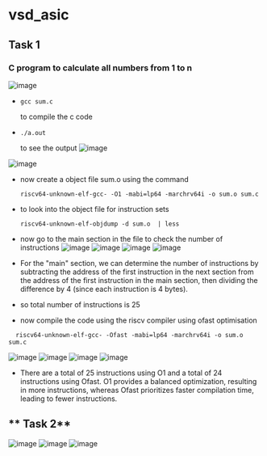 # vsd_asic
## **Task 1**
### **C program to calculate all numbers from 1 to n**
![image](https://github.com/user-attachments/assets/2ee593a4-10f3-4479-8817-a2a3c28b446d)
- ```
  gcc sum.c
  ```
  to compile the c code
- ```
  ./a.out
  ```
  to see the output
![image](https://github.com/user-attachments/assets/6a1313bf-d4a7-4a52-9c63-378629ac78a5)

![image](https://github.com/user-attachments/assets/b5cf698d-1d73-4875-adcf-bdad7a47a07d)
- now create a object file sum.o using the command
  ```
  riscv64-unknown-elf-gcc- -O1 -mabi=lp64 -marchrv64i -o sum.o sum.c
  ```
- to look into the object file for instruction sets
  ```
  riscv64-unknown-elf-objdump -d sum.o  | less
  ```
- now go to the main section in the file to check the number of instructions
![image](https://github.com/user-attachments/assets/bb5ad334-dbb2-4530-9be8-a02246696602)
![image](https://github.com/user-attachments/assets/96d2163e-17c9-42c5-9bde-f792d1db8b32)
![image](https://github.com/user-attachments/assets/e667340b-0811-4693-9f2a-28672a105ce6)
![image](https://github.com/user-attachments/assets/e5fd0933-5b23-43e0-88b8-a49f0f5e4b3d)
- For the "main" section, we can determine the number of instructions by subtracting the address of the first instruction in the next section from the address of the first instruction in the main section, then dividing the difference by 4 (since each instruction is 4 bytes).
- so total number of instructions is 25

- now compile the code using the riscv compiler using ofast optimisation
```
  riscv64-unknown-elf-gcc- -Ofast -mabi=lp64 -marchrv64i -o sum.o sum.c
```
   ![image](https://github.com/user-attachments/assets/8609ecff-5519-4fe6-a3ca-3da391c0269e)
   ![image](https://github.com/user-attachments/assets/f56ae57e-72ac-4980-90fe-fb7495f6940e)
  ![image](https://github.com/user-attachments/assets/9f128639-0657-43f8-9cbb-98343eafdb73)
  ![image](https://github.com/user-attachments/assets/a26b5713-3780-44ce-8113-45b10ee3c3f3)

- There are a total of 25 instructions using O1 and a total of 24 instructions using Ofast. O1 provides a balanced optimization, resulting in more instructions, whereas Ofast prioritizes faster compilation time, leading to fewer instructions.

## ** Task 2**
![image](https://github.com/user-attachments/assets/eacf00e1-9a24-4ff0-9f51-a32e5a9aa8cb)
![image](https://github.com/user-attachments/assets/4ca1ac17-4c6f-487b-81f8-8687f0b2d562)
![image](https://github.com/user-attachments/assets/f7fc7886-d620-4871-9fcd-b38b4d71fa1b)
